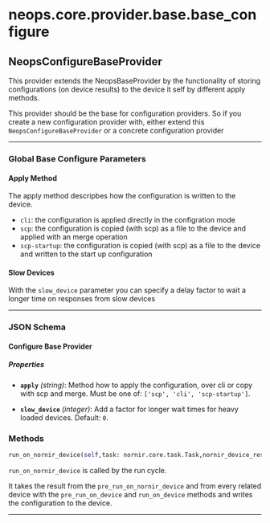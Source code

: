 # neops.core.provider.base.base_configure
## NeopsConfigureBaseProvider
This provider extends the NeopsBaseProvider by the functionality of storing configurations (on device results) to the device it self by different apply methods.

This provider should be the base for configuration providers. So if you create a new configuration provider with, either extend this `NeopsConfigureBaseProvider` or a concrete configuration provider

----------
### Global Base Configure Parameters
#### Apply Method

The apply method descripbes how the configuration is written to the device.
    
* `cli`: the configuration is applied directly in the configration mode
* `scp`: the configuration is copied (with scp) as a file to the device and applied with an merge operation
* `scp-startup`: the configuration is copied (with scp) as a file to the device and written to the start up configuration


#### Slow Devices

With the `slow_device` parameter you can specify a delay factor to wait a longer time on responses from slow devices

----------
### JSON Schema
#### Configure Base Provider


##### Properties


- **`apply`** *(string)*: Method how to apply the configuration, over cli or copy with scp and merge. Must be one of: `['scp', 'cli', 'scp-startup']`.

- **`slow_device`** *(integer)*: Add a factor for longer wait times for heavy loaded devices. Default: `0`.

### Methods
```python
run_on_nornir_device(self,task: nornir.core.task.Task,nornir_device_result: neops.core.provider.base.result.coupled_provider_result_types.ProviderNornirDeviceResult,dry_run: bool = True,**kwargs) -> str
```
`run_on_nornir_device` is called by the run cycle.

It takes the result from the `pre_run_on_nornir_device` and from every related device with the `pre_run_on_device` and `run_on_device` methods and writes the configuration to the device.

----------